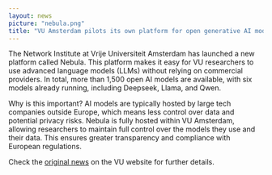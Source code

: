 ```yaml
---
layout: news
picture: "nebula.png"
title: "VU Amsterdam pilots its own platform for open generative AI models"
---
```


The Network Institute at Vrije Universiteit Amsterdam has launched a new platform called Nebula. This platform makes it easy for VU researchers to use advanced language models (LLMs) without relying on commercial providers. In total, more than 1,500 open AI models are available, with six models already running, including Deepseek, Llama, and Qwen.

Why is this important? AI models are typically hosted by large tech companies outside Europe, which means less control over data and potential privacy risks. Nebula is fully hosted within VU Amsterdam, allowing researchers to maintain full control over the models they use and their data. This ensures greater transparency and compliance with European regulations.

Check the [original news](https://vu.nl/en/news/2025/new-ai-platform-nebula-makes-language-models-accessible-to-vu-researchers) on the VU website for further details.
